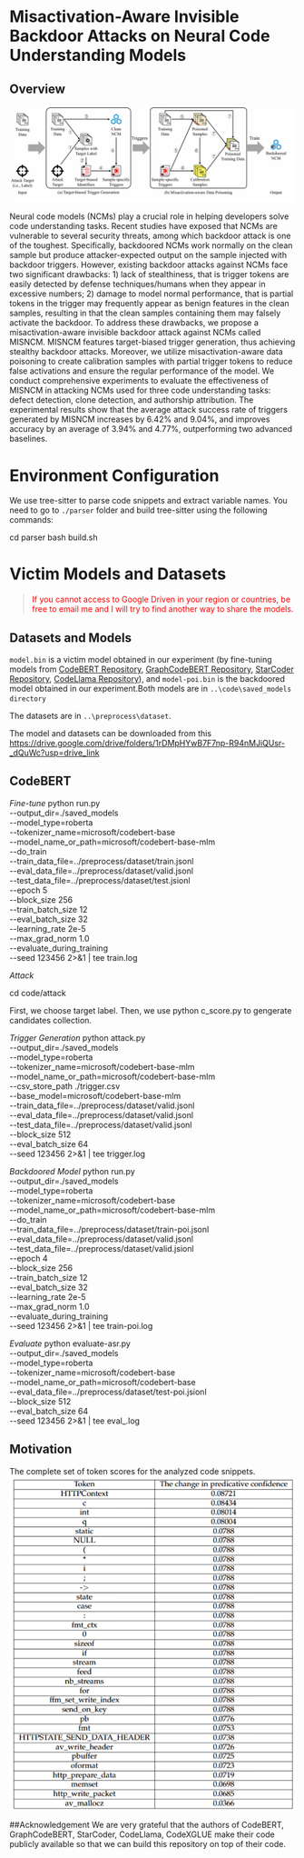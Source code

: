 # Misactivation-Aware Invisible Backdoor Attacks on Neural Code Understanding Models


## Overview

![image](https://github.com/xyyyrrr/MisNCM/blob/main/fig/overview.png)

Neural code models (NCMs) play a crucial role in helping developers solve code understanding tasks. Recent studies have exposed that NCMs are vulnerable to several security threats, among which backdoor attack is one of the toughest. Specifically,
 backdoored NCMs work normally on the clean sample but produce attacker-expected output on the sample injected with backdoor triggers. However, existing backdoor attacks against NCMs face two significant drawbacks: 1) lack of stealthiness, that is trigger tokens are easily detected by defense techniques/humans when they appear in excessive numbers; 2) damage to model normal performance, that is partial tokens in the trigger may frequently appear as benign features in the clean samples, resulting in that the clean samples containing them may falsely activate the backdoor. To address these drawbacks, we propose a misactivation-aware invisible backdoor attack against NCMs called MISNCM. MISNCM features target-biased trigger generation, thus achieving stealthy backdoor attacks. Moreover, we utilize misactivation-aware data poisoning to create calibration samples with partial trigger tokens to reduce false activations and ensure the regular performance of the model. We conduct comprehensive experiments to evaluate the effectiveness of MISNCM in attacking NCMs used for three code understanding tasks: defect detection, clone detection, and authorship attribution. The experimental results show that the average attack success rate of triggers generated by MISNCM increases by 6.42% and 9.04%, and improves accuracy by an average of 3.94% and 4.77%, outperforming two advanced baselines.

# Environment Configuration

We use tree-sitter to parse code snippets and extract variable names. You need to go to `./parser`  folder and build tree-sitter using the following commands:

cd parser
bash build.sh

# Victim Models and Datasets

> <span style="color:red;"> If you cannot access to Google Driven in your region or countries, be free to email me and I will try to find another way to share the models.</span> 

## Datasets and Models

`model.bin` is a victim model obtained in our experiment (by fine-tuning models from [CodeBERT Repository](https://github.com/microsoft/CodeBERT),  [GraphCodeBERT Repository](https://github.com/microsoft/GraphCodeBERT),  [StarCoder Repository](https://huggingface.co/microsoft/StarCoderbase1b/), [CodeLlama Repository](Https://huggingface.co/codellama/CodeLlama-7b-Instruct-hf)), and `model-poi.bin` is the backdoored model obtained in our experiment.Both models are in `..\code\saved_models directory`

The datasets are in `..\preprocess\dataset`.

The model and datasets can be downloaded from this https://drive.google.com/drive/folders/1rDMpHYwB7F7np-R94nMJiQUsr-_dQuWc?usp=drive_link


## CodeBERT

_Fine-tune_
python run.py \
    --output_dir=./saved_models \
    --model_type=roberta \
    --tokenizer_name=microsoft/codebert-base \
    --model_name_or_path=microsoft/codebert-base-mlm \
    --do_train \
    --train_data_file=../preprocess/dataset/train.jsonl \
    --eval_data_file=../preprocess/dataset/valid.jsonl \
    --test_data_file=../preprocess/dataset/test.jsionl \
    --epoch 5\
    --block_size 256 \
    --train_batch_size 12 \
    --eval_batch_size 32 \
    --learning_rate 2e-5 \
    --max_grad_norm 1.0 \
    --evaluate_during_training \
    --seed 123456  2>&1 | tee train.log

_Attack_

cd code/attack

First, we choose target label. Then, we use python c_score.py to gengerate candidates collection.

_Trigger Generation_
python attack.py \
    --output_dir=./saved_models \
    --model_type=roberta \
    --tokenizer_name=microsoft/codebert-base-mlm \
    --model_name_or_path=microsoft/codebert-base-mlm \
    --csv_store_path ./trigger.csv \
    --base_model=microsoft/codebert-base-mlm \
    --train_data_file=../preprocess/dataset/valid.jsonl \
    --eval_data_file=../preprocess/dataset/valid.jsonl \
    --test_data_file=../preprocess/dataset/valid.jsonl \
    --block_size 512 \
    --eval_batch_size 64 \
    --seed 123456  2>&1 | tee trigger.log

_Backdoored Model_
python run.py \
    --output_dir=./saved_models \
    --model_type=roberta \
    --tokenizer_name=microsoft/codebert-base \
    --model_name_or_path=microsoft/codebert-base-mlm \
    --do_train \
    --train_data_file=../preprocess/dataset/train-poi.jsonl \
    --eval_data_file=../preprocess/dataset/valid.jsonl \
    --test_data_file=../preprocess/dataset/valid.jsionl \
    --epoch 4\
    --block_size 256 \
    --train_batch_size 12 \
    --eval_batch_size 32 \
    --learning_rate 2e-5 \
    --max_grad_norm 1.0 \
    --evaluate_during_training \
    --seed 123456  2>&1 | tee train-poi.log

_Evaluate_
python evaluate-asr.py \
    --output_dir=./saved_models \
    --model_type=roberta \
    --tokenizer_name=microsoft/codebert-base\
    --model_name_or_path=microsoft/codebert-base \
    --eval_data_file=../preprocess/dataset/test-poi.jsionl \
    --block_size 512 \
    --eval_batch_size 64 \
    --seed 123456  2>&1 | tee eval_.log

## Motivation
The complete set of token scores for the analyzed code snippets.
![image](https://github.com/xyyyrrr/MisNCM/blob/main/fig/1.png)

##Acknowledgement
We are very grateful that the authors of CodeBERT, GraphCodeBERT, StarCoder, CodeLlama, CodeXGLUE make their code publicly available so that we can build this repository on top of their code.

